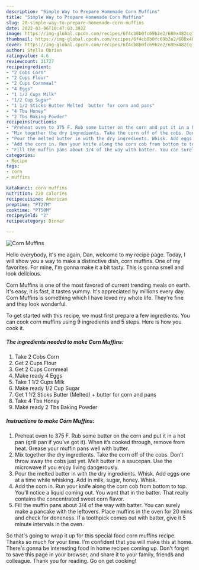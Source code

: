 ```yaml
---
description: "Simple Way to Prepare Homemade Corn Muffins"
title: "Simple Way to Prepare Homemade Corn Muffins"
slug: 20-simple-way-to-prepare-homemade-corn-muffins
date: 2022-03-06T10:47:03.392Z
image: https://img-global.cpcdn.com/recipes/6f4cb8b0fc69b2e2/680x482cq70/corn-muffins-recipe-main-photo.jpg
thumbnail: https://img-global.cpcdn.com/recipes/6f4cb8b0fc69b2e2/680x482cq70/corn-muffins-recipe-main-photo.jpg
cover: https://img-global.cpcdn.com/recipes/6f4cb8b0fc69b2e2/680x482cq70/corn-muffins-recipe-main-photo.jpg
author: Stella Obrien
ratingvalue: 4.6
reviewcount: 31727
recipeingredient:
- "2 Cobs Corn"
- "2 Cups Flour"
- "2 Cups Cornmeal"
- "4 Eggs"
- "1 1/2 Cups Milk"
- "1/2 Cup Sugar"
- "1 1/2 Sticks Butter Melted  butter for corn and pans"
- "4 Tbs Honey"
- "2 Tbs Baking Powder"
recipeinstructions:
- "Preheat oven to 375 F. Rub some butter on the corn and put it in a hot pan (grill pan if you’ve got it). When it’s cooked through, remove from heat. Grease your muffin pans well with butter."
- "Mix together the dry ingredients. Take the corn off of the cobs. Don’t throw away the cobs just yet. Melt butter in a saucepan. Use the microwave if you enjoy living dangerously."
- "Pour the melted butter in with the dry ingredients. Whisk. Add eggs one at a time while whisking. Add in milk, sugar, honey. Whisk."
- "Add the corn in. Run your knife along the corn cob from bottom to top. You’ll notice a liquid coming out. You want that in the batter. That really contains the concentrated sweet corn flavor."
- "Fill the muffin pans about 3/4 of the way with batter. You can surely make a pancake with the leftovers. Place muffins in the oven for 20 mins and check for doneness. If a toothpick comes out with batter, give it 5 minute intervals in the oven."
categories:
- Recipe
tags:
- corn
- muffins

katakunci: corn muffins 
nutrition: 220 calories
recipecuisine: American
preptime: "PT27M"
cooktime: "PT50M"
recipeyield: "2"
recipecategory: Dinner

---
```



![Corn Muffins](https://img-global.cpcdn.com/recipes/6f4cb8b0fc69b2e2/680x482cq70/corn-muffins-recipe-main-photo.jpg)

Hello everybody, it's me again, Dan, welcome to my recipe page. Today, I will show you a way to make a distinctive dish, corn muffins. One of my favorites. For mine, I'm gonna make it a bit tasty. This is gonna smell and look delicious.

Corn Muffins is one of the most favored of current trending meals on earth. It's easy, it is fast, it tastes yummy. It's appreciated by millions every day. Corn Muffins is something which I have loved my whole life. They're fine and they look wonderful.




To get started with this recipe, we must first prepare a few ingredients. You can cook corn muffins using 9 ingredients and 5 steps. Here is how you cook it.

<!--inarticleads1-->

##### The ingredients needed to make Corn Muffins:

1. Take 2 Cobs Corn
1. Get 2 Cups Flour
1. Get 2 Cups Cornmeal
1. Make ready 4 Eggs
1. Take 1 1/2 Cups Milk
1. Make ready 1/2 Cup Sugar
1. Get 1 1/2 Sticks Butter (Melted) + butter for corn and pans
1. Take 4 Tbs Honey
1. Make ready 2 Tbs Baking Powder




<!--inarticleads2-->

##### Instructions to make Corn Muffins:

1. Preheat oven to 375 F. Rub some butter on the corn and put it in a hot pan (grill pan if you’ve got it). When it’s cooked through, remove from heat. Grease your muffin pans well with butter.
1. Mix together the dry ingredients. Take the corn off of the cobs. Don’t throw away the cobs just yet. Melt butter in a saucepan. Use the microwave if you enjoy living dangerously.
1. Pour the melted butter in with the dry ingredients. Whisk. Add eggs one at a time while whisking. Add in milk, sugar, honey. Whisk.
1. Add the corn in. Run your knife along the corn cob from bottom to top. You’ll notice a liquid coming out. You want that in the batter. That really contains the concentrated sweet corn flavor.
1. Fill the muffin pans about 3/4 of the way with batter. You can surely make a pancake with the leftovers. Place muffins in the oven for 20 mins and check for doneness. If a toothpick comes out with batter, give it 5 minute intervals in the oven.




So that's going to wrap it up for this special food corn muffins recipe. Thanks so much for your time. I'm confident that you will make this at home. There's gonna be interesting food in home recipes coming up. Don't forget to save this page in your browser, and share it to your family, friends and colleague. Thank you for reading. Go on get cooking!
